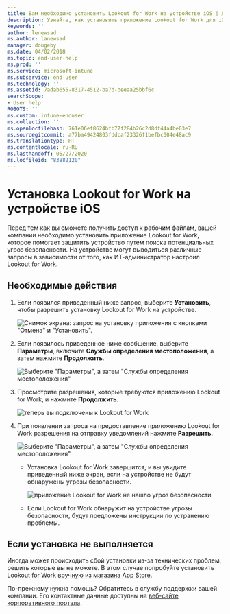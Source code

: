 ```yaml
---
title: Вам необходимо установить Lookout for Work на устройстве iOS | Документы Майкрософт
description: Узнайте, как установить приложение Lookout for Work для iOS.
keywords: ''
author: lenewsad
ms.author: lanewsad
manager: dougeby
ms.date: 04/02/2018
ms.topic: end-user-help
ms.prod: ''
ms.service: microsoft-intune
ms.subservice: end-user
ms.technology: ''
ms.assetid: 7adab655-8317-4512-ba7d-beeaa25bbf6c
searchScope:
- User help
ROBOTS: ''
ms.custom: intune-enduser
ms.collection: ''
ms.openlocfilehash: 761e06ef8624bfb77f284b26c2d8df44a4be03e7
ms.sourcegitcommit: a77ba49424803fddcaf23326f1befbc004e48ac9
ms.translationtype: HT
ms.contentlocale: ru-RU
ms.lasthandoff: 05/27/2020
ms.locfileid: "83882120"
---
```

# <a name="install-lookout-for-work-on-your-ios-device"></a>Установка Lookout for Work на устройстве iOS


Перед тем как вы сможете получить доступ к рабочим файлам, вашей компании необходимо установить приложение Lookout for Work, которое помогает защитить устройство путем поиска потенциальных угроз безопасности. На устройстве могут выводиться различные запросы в зависимости от того, как ИТ-администратор настроил Lookout for Work.


## <a name="what-you-need-to-do"></a>Необходимые действия

1. Если появился приведенный ниже запрос, выберите **Установить**, чтобы разрешить установку Lookout for Work на устройстве.

      ![Снимок экрана: запрос на установку приложения с кнопками "Отмена" и "Установить".](./media/ios-mts-install-app-request-after-1804.png)

2. Если появилось приведенное ниже сообщение, выберите **Параметры**, включите **Службы определения местоположения**, а затем нажмите **Продолжить**.

      ![Выберите "Параметры", а затем "Службы определения местоположения"](./media/ios-lfw-allow-location-services.png)

3. Просмотрите разрешения, которые требуются приложению Lookout for Work, и нажмите **Продолжить**.

      ![теперь вы подключены к Lookout for Work](./media/ios-lfw-permissions-lookout-needs.png)

4. При появлении запроса на предоставление приложению Lookout for Work разрешения на отправку уведомлений нажмите **Разрешить**.

     ![Выберите "Параметры", а затем "Службы определения местоположения"](./media/ios-lfw-allow-notifications.png)

   * Установка Lookout for Work завершится, и вы увидите приведенный ниже экран, если на устройстве не будут обнаружены угрозы безопасности.

     ![приложение Lookout for Work не нашло угроз безопасности](./media/ios-lfw-no-threats-found.png)

   * Если Lookout for Work обнаружит на устройстве угрозы безопасности, будут предложены инструкции по устранению проблемы.

## <a name="if-the-installation-doesnt-work"></a>Если установка не выполняется

Иногда может происходить сбой установки из-за технических проблем, решить которые вы не можете. В этом случае попробуйте установить Lookout for Work [вручную из магазина App Store](https://itunes.apple.com/app/lookout-for-work/id997193468).

По-прежнему нужна помощь? Обратитесь в службу поддержки вашей компании. Его контактные данные доступны на [веб-сайте корпоративного портала](https://go.microsoft.com/fwlink/?linkid=2010980).

